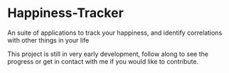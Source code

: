 # Happiness-Tracker
An suite of applications to track your happiness, and identify correlations with other things in your life

This project is still in very early development, follow along to see the progress or get in contact with me if you would like to contribute.